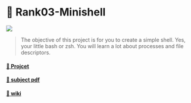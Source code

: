 # 🐚 Rank03-Minishell
<!-- ## ♚♚집☆현전♚♚방문시$$전원 도서☜☜두권100%대출※ ♜월드오브 워크래프트♜책 무료대출￥ 특정조건 §§디아블로3§§★공허의유산★초상화획득기회@@@ 즉시이동http://kr.battle.net/heroes/ko/ -->
![](https://badge42.herokuapp.com/api/project/youkim/minishell)
> The objective of this project is for you to create a simple shell. Yes, your
little bash or zsh. You will learn a lot about processes and file descriptors.

#### [📇 Projcet](https://github.com/orgs/minishell-jiphyeonjeon/projects/1)
#### [📄  subject pdf](https://cdn.intra.42.fr/pdf/pdf/26270/en.subject.pdf)
#### [📘 wiki](https://scarf.gitbook.io/minishell/)
